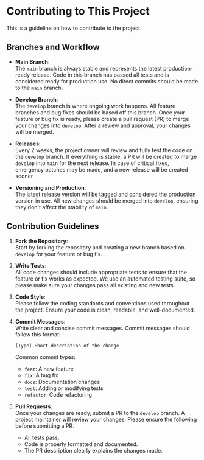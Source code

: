 # Contributing to This Project

This is a guideline on how to contribute to the project. 

## Branches and Workflow

- **Main Branch**:  
  The `main` branch is always stable and represents the latest production-ready release. Code in this branch has passed all tests and is considered ready for production use. No direct commits should be made to the `main` branch.
  
- **Develop Branch**:  
  The `develop` branch is where ongoing work happens. All feature branches and bug fixes should be based off this branch. Once your feature or bug fix is ready, please create a pull request (PR) to merge your changes into `develop`. After a review and approval, your changes will be merged.

- **Releases**:  
  Every 2 weeks, the project owner will review and fully test the code on the `develop` branch. If everything is stable, a PR will be created to merge `develop` into `main` for the next release. In case of critical fixes, emergency patches may be made, and a new release will be created sooner.

- **Versioning and Production**:  
  The latest release version will be tagged and considered the production version in use. All new changes should be merged into `develop`, ensuring they don't affect the stability of `main`.

## Contribution Guidelines

1. **Fork the Repository**:  
   Start by forking the repository and creating a new branch based on `develop` for your feature or bug fix.

2. **Write Tests**:  
   All code changes should include appropriate tests to ensure that the feature or fix works as expected. We use an automated testing suite, so please make sure your changes pass all existing and new tests.

3. **Code Style**:  
   Please follow the coding standards and conventions used throughout the project. Ensure your code is clean, readable, and well-documented.

4. **Commit Messages**:  
   Write clear and concise commit messages. Commit messages should follow this format:
   
   ```
   [Type] Short description of the change
   ```

   Common commit types:
   - `feat`: A new feature
   - `fix`: A bug fix
   - `docs`: Documentation changes
   - `test`: Adding or modifying tests
   - `refactor`: Code refactoring

5. **Pull Requests**:  
   Once your changes are ready, submit a PR to the `develop` branch. A project maintainer will review your changes. Please ensure the following before submitting a PR:
   - All tests pass.
   - Code is properly formatted and documented.
   - The PR description clearly explains the changes made.
